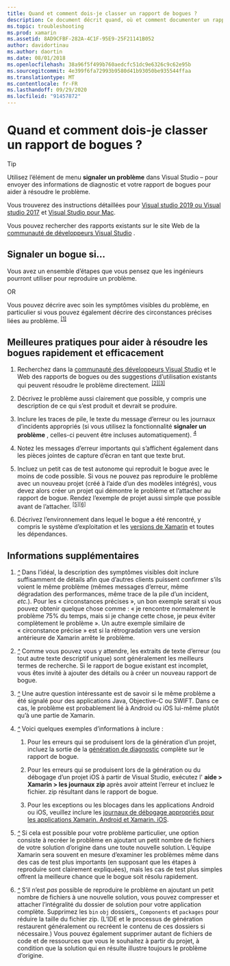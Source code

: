 ```yaml
---
title: Quand et comment dois-je classer un rapport de bogues ?
description: Ce document décrit quand, où et comment documenter un rapport de bogue. Il fournit également des recommandations en matière de rapports de bogues qui permettent aux ingénieurs de mieux diagnostiquer le problème.
ms.topic: troubleshooting
ms.prod: xamarin
ms.assetid: 8AD9CFBF-282A-4C1F-95E9-25F21141B052
author: davidortinau
ms.author: daortin
ms.date: 08/01/2018
ms.openlocfilehash: 38a96f5f499b760aedcfc51dc9e6326c9c62e95b
ms.sourcegitcommit: 4e399f6fa72993b9580d41b93050be935544ffaa
ms.translationtype: MT
ms.contentlocale: fr-FR
ms.lasthandoff: 09/29/2020
ms.locfileid: "91457872"
---
```

# <a name="when-and-how-should-i-file-a-bug-report"></a>Quand et comment dois-je classer un rapport de bogues ?

> [!TIP]
> Utilisez l’élément de menu **signaler un problème** dans Visual Studio &ndash; pour envoyer des informations de diagnostic et votre rapport de bogues pour aider à résoudre le problème.
>
> Vous trouverez des instructions détaillées pour [Visual studio 2019 ou Visual studio 2017](/visualstudio/ide/how-to-report-a-problem-with-visual-studio) et [Visual Studio pour Mac](/visualstudio/mac/report-a-problem).
>
> Vous pouvez rechercher des rapports existants sur le site Web de la [communauté de développeurs Visual Studio](https://developercommunity.visualstudio.com/) .

## <a name="file-a-bug-if"></a>Signaler un bogue si...

Vous avez un ensemble d’étapes que vous pensez que les ingénieurs pourront utiliser pour reproduire un problème.

OR

Vous pouvez décrire avec soin les symptômes visibles du problème, en particulier si vous pouvez également décrire des circonstances précises liées au problème. <sup> [[1]](#note-1)</sup>

## <a name="best-practices-to-help-address-bugs-quickly-and-efficiently"></a>Meilleures pratiques pour aider à résoudre les bogues rapidement et efficacement

1. <a name="ref-1"></a>Recherchez dans la [communauté des développeurs Visual Studio](https://developercommunity.visualstudio.com/) et le Web des rapports de bogues ou des suggestions d’utilisation existants qui peuvent résoudre le problème directement. <sup>[[2]](#note-2)</sup><sup>[[3]](#note-3)</sup>

1. <a name="ref-2"></a>Décrivez le problème aussi clairement que possible, y compris une description de ce qui s’est produit et devrait se produire.

1. <a name="ref-3"></a>Inclure les traces de pile, le texte du message d’erreur ou les journaux d’incidents appropriés (si vous utilisez la fonctionnalité **signaler un problème** , celles-ci peuvent être incluses automatiquement). <sup>[4](#note-4)</sup>

1. <a name="ref-4"></a>Notez les messages d’erreur importants qui s’affichent également dans les pièces jointes de capture d’écran en tant que texte brut.

1. <a name="ref-5"></a>Incluez un petit cas de test autonome qui reproduit le bogue avec le moins de code possible.  Si vous ne pouvez pas reproduire le problème avec un nouveau projet (créé à l’aide d’un des modèles intégrés), vous devez alors créer un projet qui démontre le problème et l’attacher au rapport de bogue.  Rendez l’exemple de projet aussi simple que possible avant de l’attacher. <sup>[[5]](#note-5)</sup><sup>[[6]](#note-6)</sup>

1. <a name="ref-6"></a>Décrivez l’environnement dans lequel le bogue a été rencontré, y compris le système d’exploitation et les [versions de Xamarin](~/cross-platform/troubleshooting/questions/version-logs.md) et toutes les dépendances.

## <a name="additional-details"></a>Informations supplémentaires

1. <a name="note-1"></a>[*^*](#ref-1) Dans l’idéal, la description des symptômes visibles doit inclure suffisamment de détails afin que d’autres clients puissent confirmer s’ils voient le même problème (mêmes messages d’erreur, même dégradation des performances, même trace de la pile d’un incident, _etc._). Pour les « circonstances précises », un bon exemple serait si vous pouvez obtenir quelque chose comme : « je rencontre normalement le problème 75% du temps, mais si je change cette chose, je peux éviter complètement le problème ». Un autre exemple similaire de « circonstance précise » est si la rétrogradation vers une version antérieure de Xamarin arrête le problème.

1. <a name="note-2"></a>[*^*](#ref-2) Comme vous pouvez vous y attendre, les extraits de texte d’erreur (ou tout autre texte descriptif unique) sont généralement les meilleurs termes de recherche. Si le rapport de bogue existant est incomplet, vous êtes invité à ajouter des détails ou à créer un nouveau rapport de bogue.

1. <a name="note-3"></a>[*^*](#ref-3) Une autre question intéressante est de savoir si le même problème a été signalé pour des applications Java, Objective-C ou SWIFT. Dans ce cas, le problème est probablement lié à Android ou iOS lui-même plutôt qu’à une partie de Xamarin.

1. <a name="note-4"></a>[*^*](#ref-4) Voici quelques exemples d’informations à inclure :

    1. Pour les erreurs qui se produisent lors de la génération d’un projet, incluez la sortie de la [génération de diagnostic](~/android/troubleshooting/troubleshooting.md#Diagnostic_MSBuild_Output) complète sur le rapport de bogue.

    1. Pour les erreurs qui se produisent lors de la génération ou du débogage d’un projet iOS à partir de Visual Studio, exécutez l' **aide > Xamarin > les journaux zip** après avoir atteint l’erreur et incluez le fichier. zip résultant dans le rapport de bogue.

    1. Pour les exceptions ou les blocages dans les applications Android ou iOS, veuillez inclure les [journaux de débogage appropriés pour les applications Xamarin. Android et Xamarin. iOS](~/cross-platform/troubleshooting/questions/version-logs.md#debug-logs-for-xamarin-apps).

1. <a name="note-5"></a>[*^*](#ref-5) Si cela est possible pour votre problème particulier, une option consiste à recréer le problème en ajoutant un petit nombre de fichiers de votre solution d’origine dans une toute nouvelle solution. L’équipe Xamarin sera souvent en mesure d’examiner les problèmes même dans des cas de test plus importants (en supposant que les étapes à reproduire sont clairement expliquées), mais les cas de test plus simples offrent la meilleure chance que le bogue soit résolu rapidement.

1. <a name="note-6"></a>[*^*](#ref-6) S’il n’est _pas_ possible de reproduire le problème en ajoutant un petit nombre de fichiers à une nouvelle solution, vous pouvez compresser et attacher l’intégralité du dossier de solution pour votre application complète. Supprimez les `bin` `obj` dossiers,, `Components` et `packages` pour réduire la taille du fichier zip. (L’IDE et le processus de génération restaurent généralement ou recréent le contenu de ces dossiers si nécessaire.) Vous pouvez également supprimer autant de fichiers de code et de ressources que vous le souhaitez à partir du projet, à condition que la solution qui en résulte illustre toujours le problème d’origine.